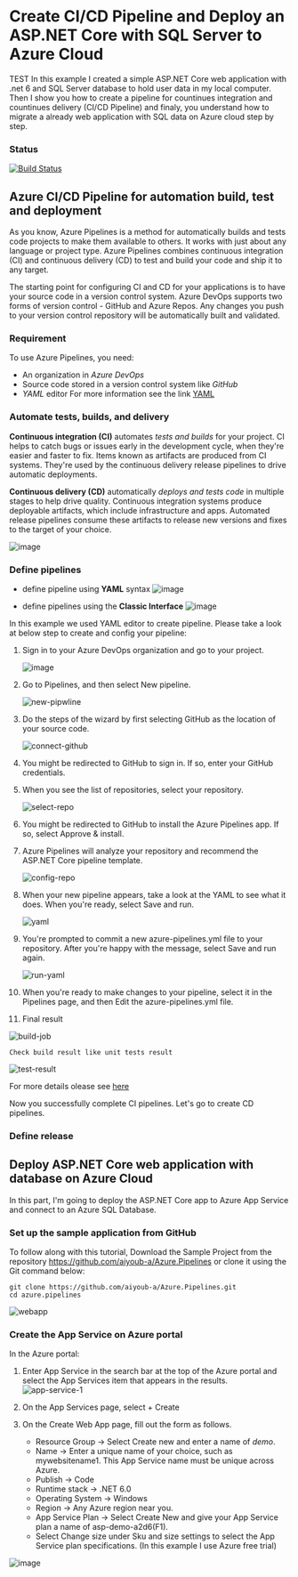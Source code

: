 # Create CI/CD Pipeline and Deploy an ASP.NET Core with SQL Server to Azure Cloud
TEST
In this example I created a simple ASP.NET Core web application with .net 6 and SQL Server database to hold user data in my local computer. Then I show you how to create a pipeline for countinues integration and countinues delivery (CI/CD Pipeline) and finaly, you understand how to migrate a already web application with SQL data on Azure cloud step by step.

### Status
[![Build Status](https://dev.azure.com/Aiyoub/AzurePipelines/_apis/build/status/aiyoub-a.Azure.Pipelines?branchName=Feature-A-documentation)](https://dev.azure.com/Aiyoub/AzurePipelines/_build/latest?definitionId=4&branchName=Feature-A-documentation)

## Azure CI/CD Pipeline for automation build, test and deployment
As you know, Azure Pipelines is a method for automatically builds and tests code projects to make them available to others. It works with just about any language or project type. Azure Pipelines combines continuous integration (CI) and continuous delivery (CD) to test and build your code and ship it to any target. 

The starting point for configuring CI and CD for your applications is to have your source code in a version control system. Azure DevOps supports two forms of version control - GitHub and Azure Repos. Any changes you push to your version control repository will be automatically built and validated.


### Requirement
To use Azure Pipelines, you need:
- An organization in _Azure DevOps_
- Source code stored in a version control system like _GitHub_
- _YAML_ editor
 For more information see the link [YAML](https://docs.microsoft.com/en-us/azure/devops/pipelines/get-started/yaml-pipeline-editor?view=azure-devops)

### Automate tests, builds, and delivery
**Continuous integration (CI)** automates _tests and builds_ for your project. CI helps to catch bugs or issues early in the development cycle, when they're easier and faster to fix. Items known as artifacts are produced from CI systems. They're used by the continuous delivery release pipelines to drive automatic deployments.

**Continuous delivery (CD)** automatically _deploys and tests code_ in multiple stages to help drive quality. Continuous integration systems produce deployable artifacts, which include infrastructure and apps. Automated release pipelines consume these artifacts to release new versions and fixes to the target of your choice.

![image](https://user-images.githubusercontent.com/102185699/161806519-bb43d643-97b4-4d3b-9ce3-e77b9aab9fa7.png)

### Define pipelines
* define pipeline using **YAML** syntax
  ![image](https://user-images.githubusercontent.com/102185699/161807622-f2892849-26f8-4aa8-9b18-8e07494a0d1a.png)

* define pipelines using the **Classic Interface**
  ![image](https://user-images.githubusercontent.com/102185699/161807683-1fc64e4c-ff34-4a26-9166-a2b374fa6698.png)

In this example we used YAML editor to create pipeline. Please take a look at below step to create and config your pipeline:
 1. Sign in to your Azure DevOps organization and go to your project.
    
    ![image](https://user-images.githubusercontent.com/102185699/162272680-0c61f567-62c2-4841-a623-d8a768d23bf1.png)

 2. Go to Pipelines, and then select New pipeline.
    
    ![new-pipwline](https://user-images.githubusercontent.com/102185699/162272863-d3337db1-47a2-4346-8a12-189d550ad41a.png)

 3. Do the steps of the wizard by first selecting GitHub as the location of your source code.

    ![connect-github](https://user-images.githubusercontent.com/102185699/162272947-3bb5be53-0e91-4b4b-a7e9-01cfdfa81b4f.png)

 4. You might be redirected to GitHub to sign in. If so, enter your GitHub credentials.

 5. When you see the list of repositories, select your repository.
    
    ![select-repo](https://user-images.githubusercontent.com/102185699/162273110-ce64fbf8-e247-4c4e-a59e-c47203573a43.png)

 6. You might be redirected to GitHub to install the Azure Pipelines app. If so, select Approve & install.
 
 7. Azure Pipelines will analyze your repository and recommend the ASP.NET Core pipeline template.

    ![config-repo](https://user-images.githubusercontent.com/102185699/162273249-14d58a79-b2d5-4577-b90d-663c9f1187d7.png)
    
 8. When your new pipeline appears, take a look at the YAML to see what it does. When you're ready, select Save and run.
    
    ![yaml](https://user-images.githubusercontent.com/102185699/162273379-562c4f26-7199-4478-865e-0601509f0cec.PNG)

 9. You're prompted to commit a new azure-pipelines.yml file to your repository. After you're happy with the message, select Save and run again.

    ![run-yaml](https://user-images.githubusercontent.com/102185699/162273894-25a1a3a6-372a-4fda-8d05-1f0f7e18d6a3.PNG)
   
 10. When you're ready to make changes to your pipeline, select it in the Pipelines page, and then Edit the azure-pipelines.yml file.

 11. Final result

   ![build-job](https://user-images.githubusercontent.com/102185699/162275121-86d4917a-7fda-4bb6-b9c1-9b02dca0027c.PNG)
    
    Check build result like unit tests result

   ![test-result](https://user-images.githubusercontent.com/102185699/162275058-6ae0383a-1e33-4500-be71-a895ed8eaa3e.png)
   
For more details olease see [here](https://docs.microsoft.com/en-us/azure/devops/pipelines/create-first-pipeline?view=azure-devops&tabs=net%2Ctfs-2018-2%2Cbrowser)

Now you successfully complete CI pipelines. Let's go to create CD pipelines.

### Define release







## Deploy ASP.NET Core web application with database on Azure Cloud
In this part, I'm going to deploy the ASP.NET Core app to Azure App Service and connect to an Azure SQL Database.

### Set up the sample application from GitHub
To follow along with this tutorial, Download the Sample Project from the repository https://github.com/aiyoub-a/Azure.Pipelines or clone it using the Git command below:
```
git clone https://github.com/aiyoub-a/Azure.Pipelines.git
cd azure.pipelines
```
 ![webapp](https://user-images.githubusercontent.com/102185699/161817431-b6f8ce2c-7bb4-4aa2-8112-fee2f600a317.PNG)

### Create the App Service on Azure portal
In the Azure portal:
 1. Enter App Service in the search bar at the top of the Azure portal and select the App Services item that appears in the results.
   ![app-service-1](https://user-images.githubusercontent.com/102185699/161819526-0cae630d-45c0-48c2-a2d6-8f875c3cf81e.png)
 2. On the App Services page, select + Create
      
 3. On the Create Web App page, fill out the form as follows.
    - Resource Group → Select Create new and enter a name of _demo_.
    - Name → Enter a unique name of your choice, such as mywebsitename1. This App Service name must be unique across Azure.
    - Publish → Code
    - Runtime stack → .NET 6.0
    - Operating System → Windows
    - Region → Any Azure region near you.
    - App Service Plan → Select Create New and give your App Service plan a name of asp-demo-a2d6(F1).
    - Select Change size under Sku and size settings to select the App Service plan specifications. (In this example I use Azure free trial)
   
![image](https://user-images.githubusercontent.com/102185699/161824447-586d5ce6-33da-4711-9a5a-9a779e39e300.png)
